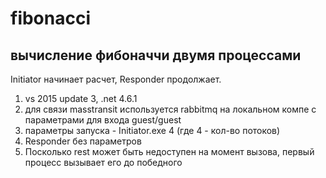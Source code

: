 # fibonacci

## вычисление фибоначчи двумя процессами ##

Initiator начинает расчет, Responder продолжает. 

1. vs 2015 update 3, .net 4.6.1
2. для связи masstransit используется rabbitmq на локальном компе с параметрами для входа guest/guest
3. параметры запуска - Initiator.exe 4 (где 4 - кол-во потоков)
4. Responder без параметров
5. Посколько rest может быть недоступен на момент вызова, первый процесс вызывает его до победного
